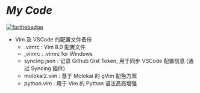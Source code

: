 # *My Code*

[![forthebadge](http://forthebadge.com/images/badges/built-with-love.svg)](http://forthebadge.com)

- Vim 及 VSCode 的配置文件备份
  + .vimrc : Vim 8.0 配置文件
  + _vimrc : .vimrc for Windows
  + syncing.json : 记录 Github Gist Token, 用于同步 VSCode 配置信息 (通过 Syncing 插件)
  + molokai2.vim : 基于 Molokai 的 gVim 配色方案
  + python.vim : 用于 Vim 的 Python 语法高亮增强
